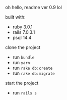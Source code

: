 oh hello, readme ver 0.9 lol

built with:
* ruby 3.0.1
* rails 7.0.3.1
* psql 14.4

clone the project
- run `bundle`
- run `yarn`
- run `rake db:create`
- run `rake db:migrate`

start the project
- run `rails s`
